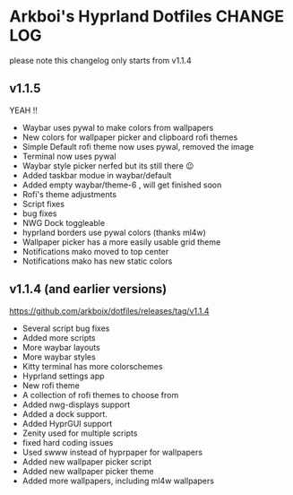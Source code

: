 # Arkboi's Hyprland Dotfiles CHANGE LOG
please note this changelog only starts from v1.1.4


## v1.1.5

YEAH !!

- Waybar uses pywal to make colors from wallpapers
- New colors for wallpaper picker and clipboard rofi themes
- Simple Default rofi theme now uses pywal, removed the image
- Terminal now uses pywal
- Waybar style picker nerfed but its still there 😉
- Added taskbar modue in waybar/default
- Added empty waybar/theme-6 , will get finished soon
- Rofi's theme adjustments
- Script fixes
- bug fixes
- NWG Dock toggleable
- hyprland borders use pywal colors (thanks ml4w)
- Wallpaper picker has a more easily usable grid theme
- Notifications mako moved to top center
- Notifications mako has new static colors

## v1.1.4 (and earlier versions)

https://github.com/arkboix/dotfiles/releases/tag/v1.1.4

- Several script bug fixes
- Added more scripts
- More waybar layouts
- More waybar styles
- Kitty terminal has more colorschemes
- Hyprland settings app
- New rofi theme
- A collection of rofi themes to choose from
- Added nwg-displays support
- Added a dock support.
- Added HyprGUI support
- Zenity used for multiple scripts
- fixed hard coding issues
- Used swww instead of hyprpaper for wallpapers
- Added new wallpaper picker script
- Added new wallpaper picker theme
- Added more wallpapers, including ml4w wallpapers


